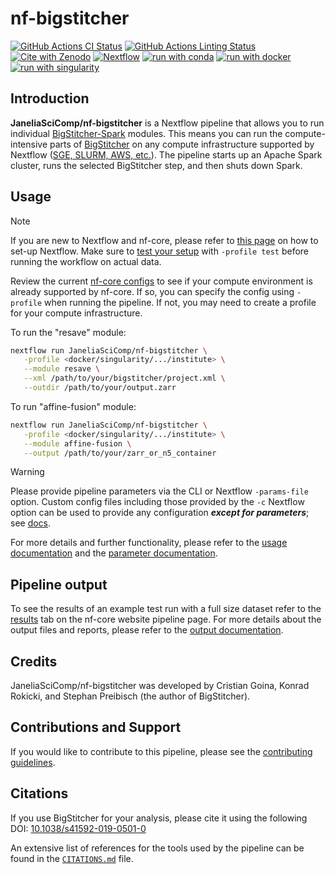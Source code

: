 # nf-bigstitcher

[![GitHub Actions CI Status](https://github.com/JaneliaSciComp/nf-bigstitcher/actions/workflows/ci.yml/badge.svg)](https://github.com/JaneliaSciComp/nf-bigstitcher/actions/workflows/ci.yml)
[![GitHub Actions Linting Status](https://github.com/JaneliaSciComp/nf-bigstitcher/actions/workflows/linting.yml/badge.svg)](https://github.com/JaneliaSciComp/nf-bigstitcher/actions/workflows/linting.yml)
[![Cite with Zenodo](https://img.shields.io/badge/DOI-10.1038/s41592--019--0501--0-blue)](https://doi.org/10.1038/s41592-019-0501-0)
[![Nextflow](https://img.shields.io/badge/nextflow%20DSL2-%E2%89%A524.10.5-23aa62.svg)](https://www.nextflow.io/)
[![run with conda](http://img.shields.io/badge/run%20with-conda-3EB049?labelColor=000000&logo=anaconda)](https://docs.conda.io/en/latest/)
[![run with docker](https://img.shields.io/badge/run%20with-docker-0db7ed?labelColor=000000&logo=docker)](https://www.docker.com/)
[![run with singularity](https://img.shields.io/badge/run%20with-singularity-1d355c.svg?labelColor=000000)](https://sylabs.io/docs/)

## Introduction

**JaneliaSciComp/nf-bigstitcher** is a Nextflow pipeline that allows you to run individual [BigStitcher-Spark](https://github.com/JaneliaSciComp/BigStitcher-Spark) modules. This means you can run the compute-intensive parts of [BigStitcher](https://imagej.net/plugins/bigstitcher/) on any compute infrastructure supported by Nextflow ([SGE, SLURM, AWS, etc.](https://www.nextflow.io/docs/latest/executor.html)). The pipeline starts up an Apache Spark cluster, runs the selected BigStitcher step, and then shuts down Spark.

## Usage

> [!NOTE]
> If you are new to Nextflow and nf-core, please refer to [this page](https://nf-co.re/docs/usage/installation) on how to set-up Nextflow. Make sure to [test your setup](https://nf-co.re/docs/usage/introduction#how-to-run-a-pipeline) with `-profile test` before running the workflow on actual data.

Review the current [nf-core configs](https://nf-co.re/configs/) to see if your compute environment is already supported by nf-core. If so, you can specify the config using `-profile` when running the pipeline. If not, you may need to create a profile for your compute infrastructure.

To run the "resave" module:

```bash
nextflow run JaneliaSciComp/nf-bigstitcher \
   -profile <docker/singularity/.../institute> \
   --module resave \
   --xml /path/to/your/bigstitcher/project.xml \
   --outdir /path/to/your/output.zarr
```

To run "affine-fusion" module:
```bash
nextflow run JaneliaSciComp/nf-bigstitcher \
   -profile <docker/singularity/.../institute> \
   --module affine-fusion \
   --output /path/to/your/zarr_or_n5_container
```

> [!WARNING]
> Please provide pipeline parameters via the CLI or Nextflow `-params-file` option. Custom config files including those provided by the `-c` Nextflow option can be used to provide any configuration _**except for parameters**_; see [docs](https://nf-co.re/docs/usage/getting_started/configuration#custom-configuration-files).

For more details and further functionality, please refer to the [usage documentation](https://nf-co.re/bigstitcher/usage) and the [parameter documentation](https://nf-co.re/bigstitcher/parameters).

## Pipeline output

To see the results of an example test run with a full size dataset refer to the [results](https://nf-co.re/bigstitcher/results) tab on the nf-core website pipeline page.
For more details about the output files and reports, please refer to the
[output documentation](https://nf-co.re/bigstitcher/output).

## Credits

JaneliaSciComp/nf-bigstitcher was developed by Cristian Goina, Konrad Rokicki, and Stephan Preibisch (the author of BigStitcher).

## Contributions and Support

If you would like to contribute to this pipeline, please see the [contributing guidelines](.github/CONTRIBUTING.md).

## Citations

If you use BigStitcher for your analysis, please cite it using the following DOI: [10.1038/s41592-019-0501-0](https://doi.org/10.1038/s41592-019-0501-0)

An extensive list of references for the tools used by the pipeline can be found in the [`CITATIONS.md`](CITATIONS.md) file.
